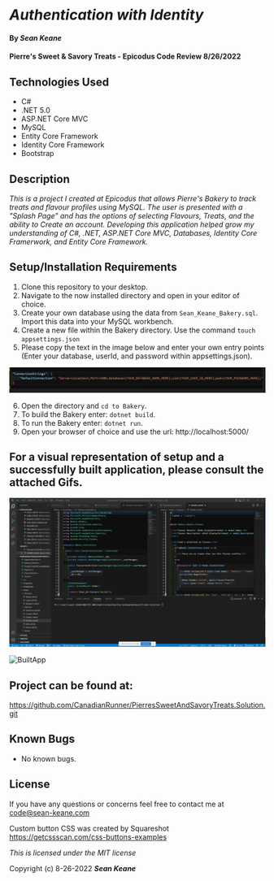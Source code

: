 # _Authentication with Identity_

#### By _**Sean Keane**_

#### Pierre's Sweet & Savory Treats - Epicodus Code Review 8/26/2022

## Technologies Used

* C#
* .NET 5.0
* ASP.NET Core MVC
* MySQL
* Entity Core Framework
* Identity Core Framework
* Bootstrap



## Description
_This is a project I created at Epicodus that allows Pierre's Bakery to track treats and flavour profiles using MySQL.  The user is presented with a "Splash Page" and has the options of selecting Flavours, Treats, and the ability to Create an account.  Developing this application helped grow my understanding of C#, .NET, ASP.NET Core MVC, Databases, Identity Core Framerwork, and Entity Core Framework._


## Setup/Installation Requirements

1) Clone this repository to your desktop.
2) Navigate to the now installed directory and open in your editor of choice.
3) Create your own database using the data from `Sean_Keane_Bakery.sql`.  Import this data into your MySQL workbench.
4) Create a new file within the Bakery directory.  Use the command `touch appsettings.json`
5) Please copy the text in the image below and enter your own entry points (Enter your database, userId, and password within appsettings.json).

![Settings](ExampleSettings.png)

6) Open the directory and `cd to Bakery`.
7) To build the Bakery enter: `dotnet build`.
8) To run the Bakery enter: `dotnet run`.
9) Open your browser of choice and use the url: http://localhost:5000/

## For a visual representation of setup and a successfully built application, please consult the attached Gifs.

![Setup](BakerySetup.gif)

![BuiltApp](FunctioningApp.gif)

## Project can be found at:
https://github.com/CanadianRunner/PierresSweetAndSavoryTreats.Solution.git

## Known Bugs

* No known bugs.


## License

If you have any questions or concerns feel free to contact me at code@sean-keane.com

Custom button CSS was created by Squareshot https://getcssscan.com/css-buttons-examples 

*This is licensed under the MIT license*

Copyright (c) 8-26-2022 **_Sean Keane_**

